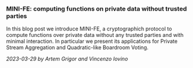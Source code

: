 ### MINI-FE: computing functions on private data without trusted parties

In this blog post we introduce MINI-FE, a cryptographich protocol to compute functions over private data without any trusted parties and with minimal interaction. In particular we present its applications for Private Stream Aggregation and Quadratic-like Boardroom Voting.

*2023-03-29 by Artem Grigor and Vincenzo Iovino*
